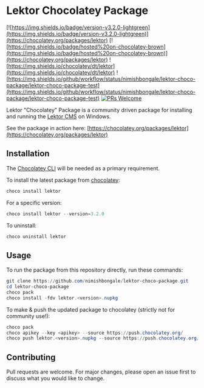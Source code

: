 ﻿# Lektor Chocolatey Package

[![https://img.shields.io/badge/version-v3.2.0-lightgreen](https://img.shields.io/badge/version-v3.2.0-lightgreen)](https://chocolatey.org/packages/lektor)
[![https://img.shields.io/badge/hosted%20on-chocolatey-brown](https://img.shields.io/badge/hosted%20on-chocolatey-brown)](https://chocolatey.org/packages/lektor)
![https://img.shields.io/chocolatey/dt/lektor](https://img.shields.io/chocolatey/dt/lektor)
![https://img.shields.io/github/workflow/status/nimishbongale/lektor-choco-package/lektor-choco-package-test](https://img.shields.io/github/workflow/status/nimishbongale/lektor-choco-package/lektor-choco-package-test)
[![PRs Welcome](https://img.shields.io/badge/PRs-welcome-brightgreen.svg)](http://makeapullrequest.com)


Lektor "Chocolatey" Package is a community driven package for installing and running the [Lektor CMS](https://www.getlektor.com/) on Windows. 

See the package in action here: [https://chocolatey.org/packages/lektor](https://chocolatey.org/packages/lektor)

## Installation

The [Chocolatey CLI](https://docs.chocolatey.org/en-us/choco/) will be needed as a primary requirement.

To install the latest package from [chocolatey](https://chocolatey.org): 

```powershell
choco install lektor
```

For a specific version:

```powershell
choco install lektor --version=3.2.0
```

To uninstall:

```powershell
choco uninstall lektor
```

## Usage

To run the package from this repository directly, run these commands:

```powershell
git clone https://github.com/nimishbongale/lektor-choco-package.git
cd lektor-choco-package
choco pack
choco install -fdv lektor.<version>.nupkg 
```

To make & push the updated package to chocolatey (strictly not for community use!):

```powershell
choco pack
choco apikey --key <apikey> --source https://push.chocolatey.org/
choco push lektor.<version>.nupkg --source https://push.chocolatey.org/
```

## Contributing
Pull requests are welcome. For major changes, please open an issue first to discuss what you would like to change.
